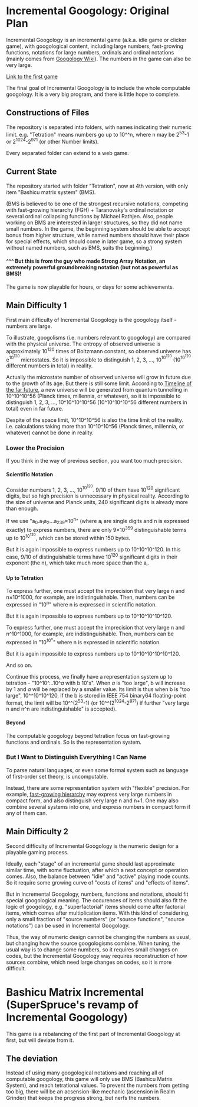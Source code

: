 # Incremental Googology: Original Plan
Incremental Googology is an incremental game (a.k.a. idle game or clicker game),
with googological content, including large numbers, fast-growing functions,
notations for large numbers, ordinals and ordinal notations (mainly comes from [Googology Wiki](https://googology.wikia.com)).
The numbers in the game can also be very large.

[Link to the first game](https://hypcos.github.io/incremental-googology/Tetration/)

The final goal of Incremental Googology is to include the whole computable googology.
It is a very big program, and there is little hope to complete.
## Constructions of Files
The repository is separated into folders, with names indicating their numeric limit.
e.g. "Tetration" means numbers go up to 10^^n,
where n may be 2<sup>53</sup>-1 or 2<sup>1024</sup>-2<sup>971</sup> (or other Number limits).

Every separated folder can extend to a web game.
## Current State
The repository started with folder "Tetration", now at 4th version, with only item "Bashicu matrix system" (BMS).

(BMS is believed to be one of the strongest recursive notations,
competing with fast-growing hierarchy (FGH) + Taranovsky's ordinal notation
or several ordinal collapsing functions by Michael Rathjen.
Also, people working on BMS are interested in larger structures, so they did not name small numbers.
In the game, the beginning system should be able to accept bonus from higher structure,
while named numbers should have their place for special effects, which should come in later game,
so a strong system without named numbers, such as BMS, suits the beginning.)
#### ^^^ But this is from the guy who made Strong Array Notation, an extremely powerful groundbreaking notation (but not as powerful as BMS)!

The game is now playable for hours, or days for some achievements.
## Main Difficulty 1
First main difficulty of Incremental Googology is the googology itself - numbers are large.

To illustrate, googolisms (i.e. numbers relevant to googology) are compared with the physical universe.
The entropy of observed universe is approximately 10<sup>120</sup> times of Boltzmann constant,
so observed universe has e<sup>10<sup>120</sup></sup> microstates.
So it is impossible to distinguish 1, 2, 3, ..., 10<sup>10<sup>120</sup></sup>
(10<sup>10<sup>120</sup></sup> different numbers in total) in reality.

Actually the microstate number of observed universe will grow in future due to the growth of its age.
But there is still some limit.
According to [Timeline of the far future](https://en.wikipedia.org/wiki/Timeline_of_the_far_future),
a new universe will be generated from quantum tunnelling in 10^10^10^56 (Planck times, millennia, or whatever),
so it is impossible to distinguish 1, 2, 3, ..., 10^10^10^10^56 (10^10^10^10^56 different numbers in total)
even in far future.

Despite of the space limit, 10^10^10^56 is also the time limit of the reality.
i.e. calculations taking more than 10^10^10^56 (Planck times, millennia, or whatever) cannot be done in reality.
### Lower the Precision
If you think in the way of previous section, you want too much precision.
#### Scientific Notation
Consider numbers 1, 2, 3, ..., 10<sup>10<sup>120</sup></sup>.
9/10 of them have 10<sup>120</sup> significant digits, but so high precision is unnecessary in physical reality.
According to the size of universe and Planck units, 240 significant digits is already more than enough.

If we use "a<sub>0</sub>.a<sub>1</sub>a<sub>2</sub>...a<sub>239</sub>×10<sup>n</sup>"
(where a<sub>i</sub> are single digits and n is expressed exactly)
to express numbers,
there are only 9×10<sup>359</sup> distinguishable terms up to 10<sup>10<sup>120</sup></sup>,
which can be stored within 150 bytes.

But it is again impossible to express numbers up to 10^10^10^120.
In this case, 9/10 of distinguishable terms have 10<sup>120</sup> significant digits in their exponent (the n),
which take much more space than the a<sub>i</sub>.
#### Up to Tetration
To express further, one must accept the imprecision that very large n and n×10^1000, for example, are indistinguishable.
Then, numbers can be expressed in "10<sup>n</sup>" where n is expressed in scientific notation.

But it is again impossible to express numbers up to 10^10^10^10^120.

To express further, one must accept the imprecision that very large n and n^10^1000, for example, are indistinguishable.
Then, numbers can be expressed in "10<sup>10<sup>n</sup></sup>" where n is expressed in scientific notation.

But it is again impossible to express numbers up to 10^10^10^10^10^120.

And so on.

Continue this process, we finally have a representation system up to tetration - "10^10^...10^_a_ with b 10's".
When _a_ is "too large", b will increase by 1 and _a_ will be replaced by a smaller value.
Its limit is thus when b is "too large", 10^^10^10^120.
If the b is stored in IEEE 754 binary64 floating-point format, the limit will be 10^^(2<sup>53</sup>-1)
(or 10^^(2<sup>1024</sup>-2<sup>971</sup>) if further "very large n and n^n are indistinguishable" is accepted).
#### Beyond
The computable googology beyond tetration focus on fast-growing functions and ordinals.
So is the representation system.
### But I Want to Distinguish Everything I Can Name
To parse natural languages, or even some formal system such as language of first-order set theory, is uncomputable.

Instead, there are some representation system with "flexible" precision.
For example, [fast-growing hierarchy](https://googology.wikia.com/wiki/Fast-growing_hierarchy)
may express very large numbers in compact form, and also distinguish very large n and n+1.
One may also combine several systems into one, and express numbers in compact form if any of them can.
## Main Difficulty 2
Second difficulty of Incremental Googology is the numeric design for a playable gaming process.

Ideally, each "stage" of an incremental game should last approximate similar time,
with some fluctuation, after which a next concept or operation comes.
Also, the balance between "idle" and "active" playing mode counts.
So it require some growing curve of "costs of items" and "effects of items".

But in Incremental Googology, numbers, functions and notations, should fit special googological meaning.
The occurences of items should also fit the logic of googology,
e.g. "superfactorial" items should come after factorial items, which comes after multiplication items.
With this kind of considering, only a small fraction of "source numbers" (or "source functions", "source notations")
can be used in Incremental Googology.

Thus, the way of numeric design cannot be changing the numbers as usual,
but changing how the source googologisms combine.
When tuning, the usual way is to change some numbers, so it requires small changes on codes,
but the Incremental Googology way requires reconstruction of how sources combine,
which need large changes on codes, so it is more difficult.


# Bashicu Matrix Incremental (SuperSpruce's revamp of Incremental Googology)
This game is a rebalancing of the first part of Incremental Googology at first, but will deviate from it.

## The deviation
Instead of using many googological notations and reaching all of computable googology, this game will only use BMS (Bashicu Matrix System), and reach tetrational values. To prevent the numbers from getting too big, there will be an acsension-like mechanic (ascension in Realm Grinder) that keeps the progress strong, but nerfs the numbers.
